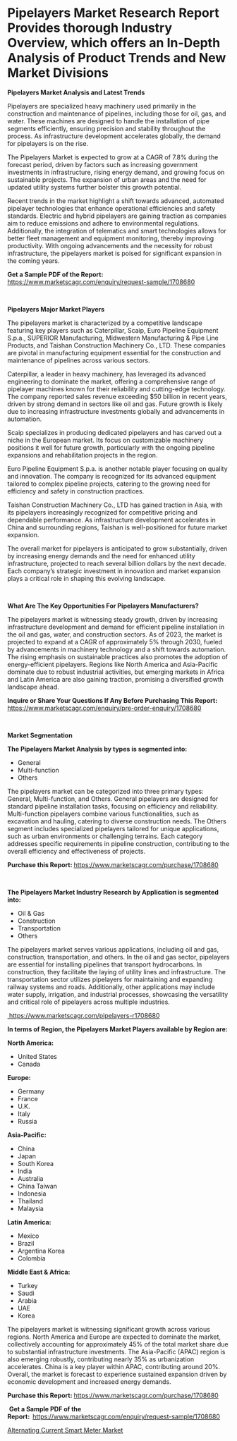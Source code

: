 <p><h1>Pipelayers Market Research Report Provides thorough Industry Overview, which offers an In-Depth Analysis of Product Trends and New Market Divisions</h1></p><p><strong>Pipelayers Market Analysis and Latest Trends</strong></p>
<p><p>Pipelayers are specialized heavy machinery used primarily in the construction and maintenance of pipelines, including those for oil, gas, and water. These machines are designed to handle the installation of pipe segments efficiently, ensuring precision and stability throughout the process. As infrastructure development accelerates globally, the demand for pipelayers is on the rise.</p><p>The Pipelayers Market is expected to grow at a CAGR of 7.8% during the forecast period, driven by factors such as increasing government investments in infrastructure, rising energy demand, and growing focus on sustainable projects. The expansion of urban areas and the need for updated utility systems further bolster this growth potential.</p><p>Recent trends in the market highlight a shift towards advanced, automated pipelayer technologies that enhance operational efficiencies and safety standards. Electric and hybrid pipelayers are gaining traction as companies aim to reduce emissions and adhere to environmental regulations. Additionally, the integration of telematics and smart technologies allows for better fleet management and equipment monitoring, thereby improving productivity. With ongoing advancements and the necessity for robust infrastructure, the pipelayers market is poised for significant expansion in the coming years.</p></p>
<p><strong>Get a Sample PDF of the Report:&nbsp;</strong> <a href="https://www.marketscagr.com/enquiry/request-sample/1708680?utm_campaign=2307&utm_medium=2&utm_source=Github&utm_content=ia&utm_term=28022025&utm_id=pipelayers">https://www.marketscagr.com/enquiry/request-sample/1708680</a></p>
<p>&nbsp;</p>
<p><strong>Pipelayers Major Market Players</strong></p>
<p><p>The pipelayers market is characterized by a competitive landscape featuring key players such as Caterpillar, Scaip, Euro Pipeline Equipment S.p.a., SUPERIOR Manufacturing, Midwestern Manufacturing & Pipe Line Products, and Taishan Construction Machinery Co., LTD. These companies are pivotal in manufacturing equipment essential for the construction and maintenance of pipelines across various sectors.</p><p>Caterpillar, a leader in heavy machinery, has leveraged its advanced engineering to dominate the market, offering a comprehensive range of pipelayer machines known for their reliability and cutting-edge technology. The company reported sales revenue exceeding $50 billion in recent years, driven by strong demand in sectors like oil and gas. Future growth is likely due to increasing infrastructure investments globally and advancements in automation.</p><p>Scaip specializes in producing dedicated pipelayers and has carved out a niche in the European market. Its focus on customizable machinery positions it well for future growth, particularly with the ongoing pipeline expansions and rehabilitation projects in the region.</p><p>Euro Pipeline Equipment S.p.a. is another notable player focusing on quality and innovation. The company is recognized for its advanced equipment tailored to complex pipeline projects, catering to the growing need for efficiency and safety in construction practices.</p><p>Taishan Construction Machinery Co., LTD has gained traction in Asia, with its pipelayers increasingly recognized for competitive pricing and dependable performance. As infrastructure development accelerates in China and surrounding regions, Taishan is well-positioned for future market expansion.</p><p>The overall market for pipelayers is anticipated to grow substantially, driven by increasing energy demands and the need for enhanced utility infrastructure, projected to reach several billion dollars by the next decade. Each company’s strategic investment in innovation and market expansion plays a critical role in shaping this evolving landscape.</p></p>
<p>&nbsp;</p>
<p><strong>What Are The Key Opportunities For Pipelayers Manufacturers?</strong></p>
<p><p>The pipelayers market is witnessing steady growth, driven by increasing infrastructure development and demand for efficient pipeline installation in the oil and gas, water, and construction sectors. As of 2023, the market is projected to expand at a CAGR of approximately 5% through 2030, fueled by advancements in machinery technology and a shift towards automation. The rising emphasis on sustainable practices also promotes the adoption of energy-efficient pipelayers. Regions like North America and Asia-Pacific dominate due to robust industrial activities, but emerging markets in Africa and Latin America are also gaining traction, promising a diversified growth landscape ahead.</p></p>
<p><strong>Inquire or Share Your Questions If Any Before Purchasing This Report:</strong> <a href="https://www.marketscagr.com/enquiry/pre-order-enquiry/1708680?utm_campaign=2307&utm_medium=2&utm_source=Github&utm_content=ia&utm_term=28022025&utm_id=pipelayers">https://www.marketscagr.com/enquiry/pre-order-enquiry/1708680</a></p>
<p>&nbsp;</p>
<p><strong>Market Segmentation</strong></p>
<p><strong>The Pipelayers Market Analysis by types is segmented into:</strong></p>
<p><ul><li>General</li><li>Multi-function</li><li>Others</li></ul></p>
<p><p>The pipelayers market can be categorized into three primary types: General, Multi-function, and Others. General pipelayers are designed for standard pipeline installation tasks, focusing on efficiency and reliability. Multi-function pipelayers combine various functionalities, such as excavation and hauling, catering to diverse construction needs. The Others segment includes specialized pipelayers tailored for unique applications, such as urban environments or challenging terrains. Each category addresses specific requirements in pipeline construction, contributing to the overall efficiency and effectiveness of projects.</p></p>
<p><strong>Purchase this Report:&nbsp;</strong><a href="https://www.marketscagr.com/purchase/1708680?utm_campaign=2307&utm_medium=2&utm_source=Github&utm_content=ia&utm_term=28022025&utm_id=pipelayers">https://www.marketscagr.com/purchase/1708680</a></p>
<p>&nbsp;</p>
<p><strong>The Pipelayers Market Industry Research by Application is segmented into:</strong></p>
<p><ul><li>Oil & Gas</li><li>Construction</li><li>Transportation</li><li>Others</li></ul></p>
<p><p>The pipelayers market serves various applications, including oil and gas, construction, transportation, and others. In the oil and gas sector, pipelayers are essential for installing pipelines that transport hydrocarbons. In construction, they facilitate the laying of utility lines and infrastructure. The transportation sector utilizes pipelayers for maintaining and expanding railway systems and roads. Additionally, other applications may include water supply, irrigation, and industrial processes, showcasing the versatility and critical role of pipelayers across multiple industries.</p></p>
<p><a href="https://www.marketscagr.com/pipelayers-r1708680?utm_campaign=2307&utm_medium=2&utm_source=Github&utm_content=ia&utm_term=28022025&utm_id=pipelayers">&nbsp;https://www.marketscagr.com/pipelayers-r1708680</a></p>
<p><strong>In terms of Region, the Pipelayers Market Players available by Region are:</strong></p>
<p>
    <p> <strong> North America: </strong>
        <ul>
            <li>United States</li>
            <li>Canada</li>
        </ul>
        </p> 
    <p> <strong> Europe: </strong>
        <ul>
            <li>Germany</li>
            <li>France</li>
            <li>U.K.</li>
            <li>Italy</li>
            <li>Russia</li>
        </ul>
        </p> 
    <p> <strong> Asia-Pacific: </strong>
        <ul>
            <li>China</li>
            <li>Japan</li>
            <li>South Korea</li>
            <li>India</li>
            <li>Australia</li>
            <li>China Taiwan</li>
            <li>Indonesia</li>
            <li>Thailand</li>
            <li>Malaysia</li>
        </ul>
        </p> 
    <p> <strong> Latin America: </strong>
        <ul>
            <li>Mexico</li>
            <li>Brazil</li>
            <li>Argentina Korea</li>
            <li>Colombia</li>
        </ul>
        </p> 
    <p> <strong> Middle East & Africa: </strong>
        <ul>
            <li>Turkey</li>
            <li>Saudi</li>
            <li>Arabia</li>
            <li>UAE</li>
            <li>Korea</li>
        </ul>
    </p>
    </p>
<p><p>The pipelayers market is witnessing significant growth across various regions. North America and Europe are expected to dominate the market, collectively accounting for approximately 45% of the total market share due to substantial infrastructure investments. The Asia-Pacific (APAC) region is also emerging robustly, contributing nearly 35% as urbanization accelerates. China is a key player within APAC, contributing around 20%. Overall, the market is forecast to experience sustained expansion driven by economic development and increased energy demands.</p></p>
<p><strong>Purchase this Report: </strong><a href="https://www.marketscagr.com/purchase/1708680?utm_campaign=2307&utm_medium=2&utm_source=Github&utm_content=ia&utm_term=28022025&utm_id=pipelayers">https://www.marketscagr.com/purchase/1708680</a></p>
<p>&nbsp;<strong>Get a Sample PDF of the Report:&nbsp;&nbsp;</strong><a href="https://www.marketscagr.com/enquiry/request-sample/1708680?utm_campaign=2307&utm_medium=2&utm_source=Github&utm_content=ia&utm_term=28022025&utm_id=pipelayers">https://www.marketscagr.com/enquiry/request-sample/1708680</a></p>
<p><strong></strong></p>
<p><p><a href="https://github.com/lemiranajd/Market-Research-Report-List-1/blob/main/alternating-current-smart-meter-market.md?utm_campaign=2307&utm_medium=2&utm_source=Github&utm_content=ia&utm_term=28022025&utm_id=pipelayers">Alternating Current Smart Meter Market</a></p></p>